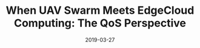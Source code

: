 ---
title: "When UAV Swarm Meets EdgeCloud Computing: The QoS Perspective"
authors:
- Wuhui Chen
- Baichuan Liu
- Huawei Huang
- Song Guo
- Zibin Zheng

date: "2019-03-27"
doi: ""

# Publication type.
# 1 = Conference paper; 2 = Journal article;
# 3 = Preprint Paper; 4 = Report; 5 = Book; 6 = Book section;
# 7 = Thesis; 8 = Patent
publication_types: ["2"]

# Publication name and optional abbreviated publication name.
publication: "*IEEE Network Magazine*"
publication_short: "MNET"

url_pdf: https://ieeexplore.ieee.org/abstract/document/8675170
# url_code: ''
# url_dataset: ''
# url_poster: ''
# url_project: ''
# url_slides: ''
# url_video: ''

---